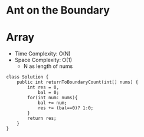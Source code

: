 # Ant on the Boundary

# Array

- Time Complexity: O(N)
- Space Complexity: O(1)
  - N as length of nums

```
class Solution {
    public int returnToBoundaryCount(int[] nums) {
        int res = 0,
            bal = 0;
        for(int num: nums){
            bal += num;
            res += (bal==0)? 1:0;
        }
        return res;
    }
}
```
